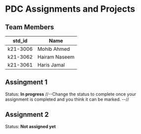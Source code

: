 # PDC Assignments and Projects
## Team Members
|std_id|Name|
|--------|-|
|k21-3006|Mohib Ahmed|
|k21-3062|Hairam Naseem|
|k21-3061|Haris Jamal|

## Assingment 1 ##
Status: **In progress**
//--Change the status to complete once your assignment is completed and you think it can be marked. --//

## Assignment 2 ##
Status: **Not assigned yet**
